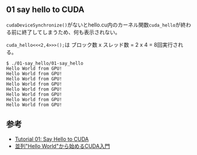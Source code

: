 ## 01 say hello to CUDA

`cudaDeviceSynchronize()`がないとhello.cu内のカーネル関数`cuda_hello`が終わる前に終了してしまうため、何も表示されない。

`cuda_hello<<<2,4>>>();`は ブロック数 x スレッド数 = 2 x 4 = 8回実行される。

```
$ ./01-say_hello/01-say_hello 
Hello World from GPU!
Hello World from GPU!
Hello World from GPU!
Hello World from GPU!
Hello World from GPU!
Hello World from GPU!
Hello World from GPU!
Hello World from GPU!
```

## 参考
- [Tutorial 01: Say Hello to CUDA](https://cuda-tutorial.readthedocs.io/en/latest/tutorials/tutorial01/)
- [並列"Hello World"から始めるCUDA入門](https://qiita.com/JmpM/items/ada670ec80be9566269e)
